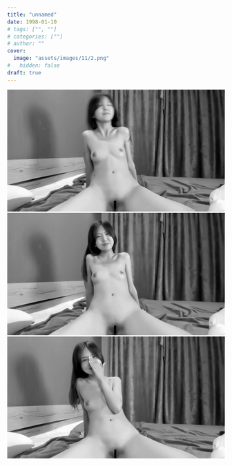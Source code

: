 ```yaml
---
title: "unnamed"
date: 1998-01-10
# tags: ["", ""]
# categories: [""]
# author: ""
cover:
  image: "assets/images/11/2.png"
#   hidden: false
draft: true
---
```


![](/../assets/images/11/2.png)
![](/../assets/images/11/3.png)
![](/../assets/images/11/4.png)
